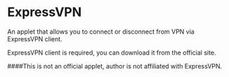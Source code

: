 # ExpressVPN
An applet that allows you to connect or disconnect from VPN via ExpressVPN client.

ExpressVPN client is required, you can download it from the official site.

####This is not an official applet, author is not affiliated with ExpressVPN.